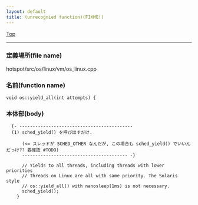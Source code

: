 ```yaml
---
layout: default
title: (unrecognied function)(FIXME!)
---
```

[Top](../index.html)

--- 
### 定義場所(file name)
hotspot/src/os/linux/vm/os_linux.cpp

### 名前(function name)
```
void os::yield_all(int attempts) {
```

### 本体部(body)
```
  {- -------------------------------------------
  (1) sched_yield() を呼び出すだけ.
  
      (<= スレッドが SCHED_OTHER なんだが, この場合も sched_yield() でいいんだっけ?? 要確認 #TODO)
      ---------------------------------------- -}

	  // Yields to all threads, including threads with lower priorities
	  // Threads on Linux are all with same priority. The Solaris style
	  // os::yield_all() with nanosleep(1ms) is not necessary.
	  sched_yield();
	}
	
```


